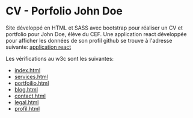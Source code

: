 # CV - Porfolio John Doe

Site développé en HTML et SASS avec bootstrap pour réaliser un CV et portfolio pour John Doe, élève du CEF.
Une application react développée pour afficher les données de son profil github se trouve à l'adresse suivante:
[application react](https://github.com/BLaeya/app-react-john-doe)

Les vérifications au w3c sont les suivantes:

- [index.html](./captures/w3c-index.png)
- [services.html](./captures/w3c-services.png)
- [portfoilio.html](./captures/w3c-portfolio.png)
- [blog.html](./captures/w3c-blog.png)
- [contact.html](./captures/w3c-contact.png)
- [legal.html](./captures/w3c-legal.png)
- [profil.html](./captures/w3c-profil.png)
